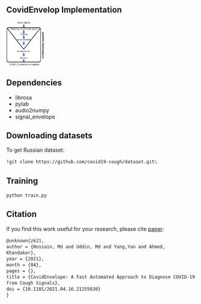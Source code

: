 ## CovidEnvelop Implementation

<img width="20%" src="pic/CovidEnvelop.jpg" />

## Dependencies
* librosa
* pylab
* audio2numpy
* signal_envelope

## Downloading datasets
To get Russian dataset:

```bash
!git clone https://github.com/covid19-cough/dataset.git\
```
## Training
```bash
python train.py
```

## Citation
If you find this work useful for your research, please cite [paper](https://www.medrxiv.org/content/10.1101/2021.04.16.21255630v1):
```
@unknown{zk21,
author = {Hossain, Md and Uddin, Md and Yang,Yan and Ahmed, Khandaker},
year = {2021},
month = {04},
pages = {},
title = {CovidEnvelope: A Fast Automated Approach to Diagnose COVID-19 from Cough Signals},
doi = {10.1101/2021.04.16.21255630}
}
```
